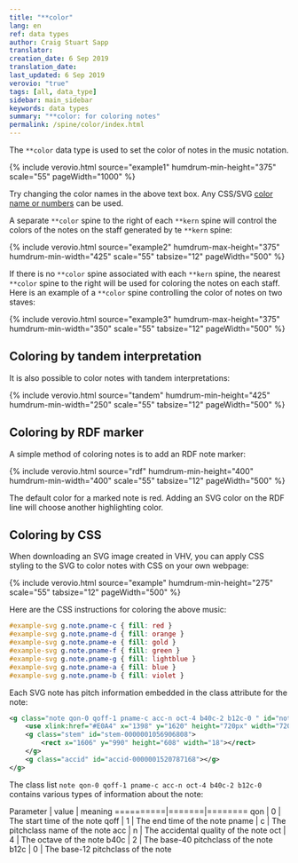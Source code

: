 ```yaml
---
title: "**color"
lang: en
ref: data types
author: Craig Stuart Sapp
translator: 
creation_date: 6 Sep 2019
translation_date: 
last_updated: 6 Sep 2019
verovio: "true"
tags: [all, data_type]
sidebar: main_sidebar
keywords: data types
summary: "**color: for coloring notes"
permalink: /spine/color/index.html
---
```


The `**color` data type is used to set the color of notes in the music notation.



{% include verovio.html
	source="example1"
	humdrum-min-height="375"
	scale="55"
	pageWidth="1000"
%}
<script type="application/x-humdrum" id="example1">
**kern	**color
*M4/4	*
=1	=1
4c	hotpink
4g	.
4d	chartreuse
4f	.
=2	=2
2c	black
.	.
2g	.
.	.
=3	=3
4c	#9900bb44
4g	.
4r	hsl(184,49%,61%)
4c;	.
==	==
*-	*-
</script>

Try changing the color names in the above text box.  Any CSS/SVG 
<a target="_blank" href="https://www.w3.org/TR/2018/REC-css-color-3-20180619/#svg-color">color name or numbers</a>
can be used.


A separate `**color` spine  to the right of each `**kern` spine will control
the colors of the notes on the staff generated by te `**kern` spine:


{% include verovio.html
	source="example2"
	humdrum-max-height="375"
	humdrum-min-width="425"
	scale="55"
	tabsize="12"
	pageWidth="500"
%}
<script type="application/x-humdrum" id="example2">
**kern	**color	**kern	**color
*	*	*M4/4	*
=1	=1	=1	=1
2E	chartreuse	4c	hotpink
.	.	4g	.
2AA	hotpink	4d	chartreuse
.	.	4f	.
=2	=2	=2	=2
4E	#f00	2c	black
4GG	.	.	.
4BB	lightblue	2g	.
4D	.	.	.
=3	=3	=3	=3
1E	orange	4c	#9900bb44
.	.	4g	.
.	.	4r	hsl(184,49%,61%)
.	.	4c;	.
==	==	==	==
*-	*-	*-	*-
</script>


If there is no `**color` spine associated with each `**kern`
spine, the nearest `**color` spine to the right will be used for
coloring the notes on each staff.  Here is an example of a `**color`
spine controlling the color of notes on two staves:


{% include verovio.html
	source="example3"
	humdrum-max-height="375"
	humdrum-min-width="350"
	scale="55"
	tabsize="12"
	pageWidth="500"
%}
<script type="application/x-humdrum" id="example3">
**kern	**kern	**color
*	*M4/4	*
=1	=1	=1
2E	4c	hotpink
.	4g	.
2AA	4d	chartreuse
.	4f	.
=2	=2	=2
4E	2c	black
4GG	.	.
4BB	2g	.
4D	.	.
=3	=3	=3
1E	4c	#9900bb44
.	4g	.
.	4r	hsl(184,49%,61%)
.	4c;	.
==	==	==
*-	*-	*-
</script>


## Coloring by tandem interpretation ##

It is also possible to color notes with tandem interpretations:


{% include verovio.html
	source="tandem"
	humdrum-min-height="425"
	humdrum-min-width="250"
	scale="55"
	tabsize="12"
	pageWidth="500"
%}
<script type="application/x-humdrum" id="tandem">
**kern
*M4/4
=1
*color:hotpink
4c
4g
*color:chartreuse
4d
4f
=2
*color:black
2c
2g
=3
*color:#9900bb44
4c
4g
*color:hsl(184,49%,61%)
4r
4c;
==
*-
</script>


## Coloring by RDF marker ##

A simple method of coloring notes is to add an RDF note marker:

{% include verovio.html
	source="rdf"
	humdrum-min-height="400"
	humdrum-min-width="400"
	scale="55"
	tabsize="12"
	pageWidth="500"
%}
<script type="application/x-humdrum" id="rdf">
**kern
*M4/4
=1
4c
4g@
4dN
4fZ
=2
2cZ
2g
=3
4cN
4gN
4r@
4c;
==
*-
!!!RDF**kern: @ = marked note
!!!RDF**kern: N = marked note, color=chartreuse
!!!RDF**kern: Z = marked note, color="#ccaa11"
</script>

The default color for a marked note is red.  Adding an SVG color on
the RDF line will choose another highlighting color.



## Coloring by CSS ##

When downloading an SVG image created in VHV, you can apply CSS styling to the
SVG to color notes with CSS on your own webpage:

{% include verovio.html
	source="example"
	humdrum-min-height="275"
	scale="55"
	tabsize="12"
	pageWidth="500"
%}
<script type="application/x-humdrum" id="example">
**kern
*M4/4
=1
4c
4d
4e
4f
=2
4g
4a
4b
4cc
==
*-
</script>

<style>
	#example-svg g.note.pname-c { fill: red }
	#example-svg g.note.pname-d { fill: orange }
	#example-svg g.note.pname-e { fill: gold }
	#example-svg g.note.pname-f { fill: green }
	#example-svg g.note.pname-g { fill: lightblue }
	#example-svg g.note.pname-a { fill: blue }
	#example-svg g.note.pname-b { fill: violet }
</style>

Here are the CSS instructions for coloring the above music:

```css
#example-svg g.note.pname-c { fill: red }
#example-svg g.note.pname-d { fill: orange }
#example-svg g.note.pname-e { fill: gold }
#example-svg g.note.pname-f { fill: green }
#example-svg g.note.pname-g { fill: lightblue }
#example-svg g.note.pname-a { fill: blue }
#example-svg g.note.pname-b { fill: violet }
```

Each SVG note has pitch information embedded in the class attribute for the note:

```xml
<g class="note qon-0 qoff-1 pname-c acc-n oct-4 b40c-2 b12c-0 " id="note-L4F1">
	<use xlink:href="#E0A4" x="1398" y="1620" height="720px" width="720px"></use>
	<g class="stem" id="stem-0000001056906808">
		<rect x="1606" y="990" height="608" width="18"></rect>
	</g>
	<g class="accid" id="accid-0000001520787168"></g>
</g>
```

The class list `note qon-0 qoff-1 pname-c acc-n oct-4 b40c-2 b12c-0` contains various
types of information about the note:

Parameter | value | meaning
==========|=======|========
qon       | 0     | The start time of the note
qoff      | 1     | The end time of the note
pname     | c     | The pitchclass name of the note
acc       | n     | The accidental quality of the note
oct       | 4     | The octave of the note
b40c      | 2     | The base-40 pitchclass of the note
b12c      | 0     | The base-12 pitchclass of the note




